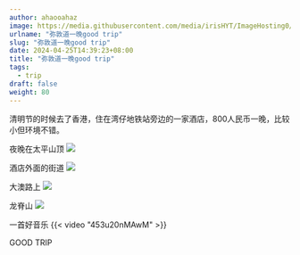 ```yaml
---
author: ahaooahaz
image: https://media.githubusercontent.com/media/irisHYT/ImageHosting0/main/images/midundao.webp
urlname: "弥敦道一晚good trip"
slug: "弥敦道一晚good trip"
date: 2024-04-25T14:39:23+08:00
title: "弥敦道一晚good trip"
tags:
  - trip
draft: false
weight: 80
---
```


<!--more-->

清明节的时候去了香港，住在湾仔地铁站旁边的一家酒店，800人民币一晚，比较小但环境不错。

夜晚在太平山顶
![](https://media.githubusercontent.com/media/irisHYT/ImageHosting0/main/images/taipingshanding-g.webp)

酒店外面的街道
![](https://media.githubusercontent.com/media/irisHYT/ImageHosting0/main/images/hkjiedao.webp)

大澳路上
![](https://media.githubusercontent.com/media/irisHYT/ImageHosting0/main/images/daaolushang.webp)

龙脊山
![](https://media.githubusercontent.com/media/irisHYT/ImageHosting0/main/images/longji.webp)

一首好音乐
{{< video "453u20nMAwM" >}}

GOOD TRIP


